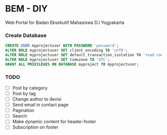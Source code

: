 # BEM - DIY
Web Portal for Badan Eksekutif Mahasiswa D.I Yogyakarta

### Create Database
```sql
CREATE USER myprojectuser WITH PASSWORD 'password';
ALTER ROLE myprojectuser SET client_encoding TO 'utf8';
ALTER ROLE myprojectuser SET default_transaction_isolation TO 'read committed';
ALTER ROLE myprojectuser SET timezone TO 'UTC';
GRANT ALL PRIVILEGES ON DATABASE myproject TO myprojectuser;
```

### TODO
- [ ] Post by category
- [ ] Post by tag
- [ ] Change author to devisi
- [ ] Send email in contact page
- [ ] Pagination
- [ ] Search
- [ ] Make dynamic content for header-footer
- [ ] Subscription on footer